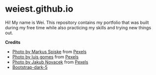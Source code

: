 # weiest.github.io
Hi! My name is Wei.
This repository contains my portfolio that was built during my free time while also practicing my skills and trying new things out.

**Credits**
-   [Photo by Markus Spiske](https://www.pexels.com/photo/coronavirus-statistics-on-screen-3970330/) from [Pexels](https://www.pexels.com/)
-   [Photo by luis gomes](https://www.pexels.com/photo/close-up-photo-of-programming-of-codes-546819/) from [Pexels](https://www.pexels.com/)
-   [Photo by Jakub Novacek](https://www.pexels.com/photo/time-lapse-photo-of-stars-on-night-924824/) from [Pexels](https://www.pexels.com/)
-   [Bootstrap-dark-5](https://vinorodrigues.github.io/bootstrap-dark-5/)
